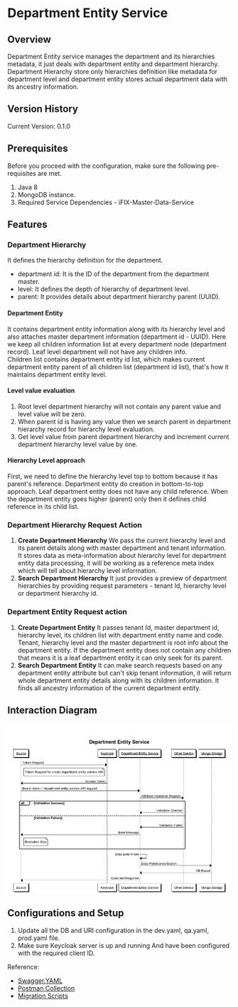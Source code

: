 # Department Entity Service

## Overview

Department Entity service manages the department and its hierarchies metadata, it just deals with department entity and department hierarchy.  
Department Hierarchy store only hierarchies definition like metadata for department level and department entity stores actual department data with its ancestry information.

## Version History

Current Version: 0.1.0

## Prerequisites

Before you proceed with the configuration, make sure the following pre-requisites are met.

1. Java 8
2. MongoDB instance.
3. Required Service Dependencies - iFIX-Master-Data-Service

## Features

### Department Hierarchy

It defines the hierarchy definition for the department.

* department id: It is the ID of the department from the department master.
* level: It defines the depth of hierarchy of department level.
* parent: It provides details about department hierarchy parent \(UUID\).

#### Department Entity <a id="Department-Entity"></a>

It contains department entity information along with its hierarchy level and also attaches master department information \(department id - UUID\). Here we keep all children information list at every department node \(department record\). Leaf level department will not have any children info.  
Children list contains department entity id list, which makes current department entity parent of all children list \(department id list\), that's how it maintains department entity level.

#### Level value evaluation <a id="Level-value-evaluation"></a>

1. Root level department hierarchy will not contain any parent value and level value will be zero.
2. When parent id is having any value then we search parent in department hierarchy record for hierarchy level evaluation.
3. Get level value from parent department hierarchy and increment current department hierarchy level value by one.

#### Hierarchy Level approach <a id="Hierarchy-Level-approach"></a>

First, we need to define the hierarchy level top to bottom because it has parent's reference. Department entity do creation in bottom-to-top approach. Leaf department entity does not have any child reference. When the department entity goes higher \(parent\) only then it defines child reference in its child list.

### Department Hierarchy Request Action

1. **Create Department Hierarchy** We pass the current hierarchy level and its parent details along with master department and tenant information. It stores data as meta-information about hierarchy level for department entity data processing, it will be working as a reference meta index which will tell about hierarchy level information.
2. **Search Department Hierarchy** It just provides a preview of department hierarchies by providing request parameters - tenant Id, hierarchy level or department hierarchy id.

### Department Entity Request action

1. **Create Department Entity** It passes tenant Id, master department id, hierarchy level, its children list with department entity name and code. Tenant, hierarchy level and the master department is root info about the department entity. If the department entity does not contain any children that means it is a leaf department entity it can only seek for its parent.
2. **Search Department Entity** It can make search requests based on any department entity attribute but can't skip tenant information, it will return whole department entity details along with its children information. It finds all ancestry information of the current department entity.

## Interaction Diagram

![](../../../.gitbook/assets/department_entity_sequence_diagram-20210906-123253.png)



## Configurations and Setup

1. Update all the DB and URI configuration in the dev.yaml, qa.yaml, prod.yaml file.
2. Make sure Keycloak server is up and running And have been configured with the required client ID.

Reference:

* [Swagger.YAML](https://redocly.github.io/redoc/?url=https://raw.githubusercontent.com/egovernments/iFix-Dev/develop/domain-services/ifix-department-entity-service/ifix-department-entity-service-0.1.0.yaml)
* [Postman Collection](https://www.getpostman.com/collections/b330dc3698bf009d2ef5)
* [Migration Scripts](https://github.com/egovernments/iFix-Dev/tree/develop/domain-services/ifix-department-entity-service/src/main/resources/db/migration)




